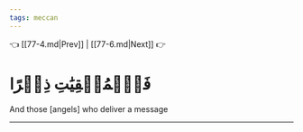 ```yaml
---
tags: meccan
---
```


👈 [[77-4.md|Prev]] | [[77-6.md|Next]] 👉

# فَٱلۡمُلۡقِيَٰتِ ذِكۡرًا

And those [angels] who deliver a message

---

